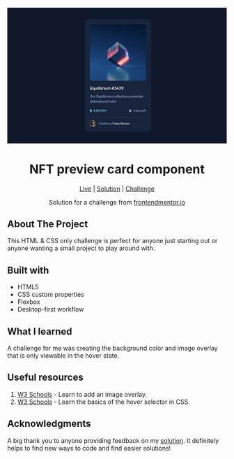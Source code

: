 ![NFT preview card component](https://github.com/NathanRayM/NFT-preview-card-component/blob/main/images/NFT-Screenshot.png)

<h1 align="center">NFT preview card component</h1>

<div align="center">

[Live](https://nathanraym.github.io/NFT-preview-card-component/)
| [Solution](https://github.com/NathanRayM/NFT-preview-card-component.git)
| [Challenge](https://www.frontendmentor.io/challenges/nft-preview-card-component-SbdUL_w0U)

Solution for a challenge from [frontendmentor.io](https://www.frontendmentor.io/)

</div>

## About The Project

This HTML & CSS only challenge is perfect for anyone just starting out or anyone wanting a small project to play around with.

## Built with

- HTML5
- CSS custom properties
- Flexbox
- Desktop-first workflow

## What I learned

A challenge for me was creating the background color and image overlay that is only viewable in the hover state.

## Useful resources

1. [W3 Schools](https://www.w3schools.com/howto/howto_css_image_overlay.asp) - Learn to add an image overlay.
2. [W3 Schools](https://www.w3schools.com/CSSref/sel_hover.php) - Learn the basics of the hover selector in CSS.

## Acknowledgments

A big thank you to anyone providing feedback on my [solution](). It definitely helps to find new ways to code and find easier solutions!
